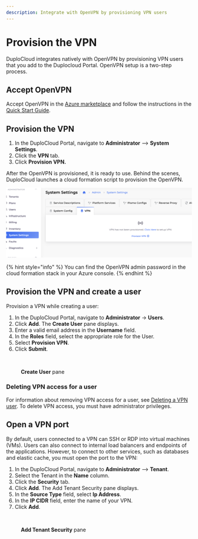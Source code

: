```yaml
---
description: Integrate with OpenVPN by provisioning VPN users
---
```


# Provision the VPN

DuploCloud integrates natively with OpenVPN by provisioning VPN users that you add to the Duplocloud Portal. OpenVPN setup is a two-step process.

## Accept OpenVPN

Accept OpenVPN in the [Azure marketplace](https://azuremarketplace.microsoft.com/en-us/marketplace/apps/openvpn.openvpnas?tab=Overview) and follow the instructions in the [Quick Start Guide](https://openvpn.net/vpn-server-resources/microsoft-azure-byol-appliance-quick-start-guide/).&#x20;

## Provision the VPN

1. In the DuploCloud Portal, navigate to **Administrator** --> **System Settings**.
2. Click the **VPN** tab.
3. Click **Provision VPN.**

After the OpenVPN is provisioned, it is ready to use. Behind the scenes, DuploCloud launches a cloud formation script to provision the OpenVPN.   &#x20;

![VPN tab in the System Settings page.](<../../.gitbook/assets/image (2) (2) (1).png>)

{% hint style="info" %}
You can find the OpenVPN admin password in the cloud formation stack in your Azure console.
{% endhint %}

## **Provision the VPN and create a user**

Provision a VPN while creating a user:

1. In the DuploCloud Portal, navigate to **Administrator** -> **Users**.
2. Click **Add**. The **Create User** pane displays.
3. Enter a valid email address in the **Username** field.
4. In the **Roles** field, select the appropriate role for the User.
5. Select **Provision VPN**.
6. Click **Submit**.

<figure><img src="../../.gitbook/assets/VPN_Create_User.png" alt=""><figcaption><p><strong>Create User</strong> pane</p></figcaption></figure>

### Deleting VPN access for a user

For information about removing VPN access for a user, see [Deleting a VPN user](../../administrator-tools/access-control/add-and-delete-vpn-access-for-users.md#deleting-a-vpn-user). To delete VPN access, you must have administrator privileges.&#x20;

## Open a VPN port

By default, users connected to a VPN can SSH or RDP into virtual machines (VMs). Users can also connect to internal load balancers and endpoints of the applications. However, to connect to other services, such as databases and elastic cache, you must open the port to the VPN:&#x20;

1. In the DuploCloud Portal, navigate to **Administrator** --> **Tenant**.
2. Select the Tenant in the **Name** column.
3. Click the **Security** tab.
4. Click **Add**. The Add Tenant Security pane displays.
5. In the **Source Type** field, select **Ip Address**.&#x20;
6. In the **IP CIDR** field, enter the name of your VPN.
7. Click **Add**.

<figure><img src="../../.gitbook/assets/Add_Tenant_Security.png" alt=""><figcaption><p><strong>Add Tenant Security</strong> pane</p></figcaption></figure>
